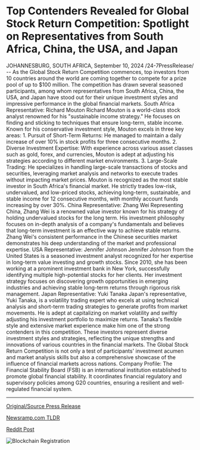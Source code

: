 # Top Contenders Revealed for Global Stock Return Competition: Spotlight on Representatives from South Africa, China, the USA, and Japan

JOHANNESBURG, SOUTH AFRICA, September 10, 2024 /24-7PressRelease/ -- As the Global Stock Return Competition commences, top investors from 10 countries around the world are coming together to compete for a prize pool of up to $100 million. The competition has drawn several seasoned participants, among whom representatives from South Africa, China, the USA, and Japan have stood out for their unique investment styles and impressive performance in the global financial markets.  South Africa Representative: Richard Mouton Richard Mouton is a world-class stock analyst renowned for his "sustainable income strategy." He focuses on finding and sticking to techniques that ensure long-term, stable income. Known for his conservative investment style, Mouton excels in three key areas:  1. Pursuit of Short-Term Returns: He managed to maintain a daily increase of over 10% in stock profits for three consecutive months. 2. Diverse Investment Expertise: With experience across various asset classes such as gold, forex, and currencies, Mouton is adept at adjusting his strategies according to different market environments. 3. Large-Scale Trading: He specializes in handling large-scale transactions of stocks and securities, leveraging market analysis and networks to execute trades without impacting market prices.  Mouton is recognized as the most stable investor in South Africa's financial market. He strictly trades low-risk, undervalued, and low-priced stocks, achieving long-term, sustainable, and stable income for 12 consecutive months, with monthly account funds increasing by over 30%.  China Representative: Zhang Wei Representing China, Zhang Wei is a renowned value investor known for his strategy of holding undervalued stocks for the long term. His investment philosophy focuses on in-depth analysis of a company's fundamentals and believes that long-term investment is an effective way to achieve stable returns. Zhang Wei's consistent performance in the Chinese securities market demonstrates his deep understanding of the market and professional expertise.  USA Representative: Jennifer Johnson Jennifer Johnson from the United States is a seasoned investment analyst recognized for her expertise in long-term value investing and growth stocks. Since 2010, she has been working at a prominent investment bank in New York, successfully identifying multiple high-potential stocks for her clients. Her investment strategy focuses on discovering growth opportunities in emerging industries and achieving stable long-term returns through rigorous risk management.  Japan Representative: Yuki Tanaka Japan's representative, Yuki Tanaka, is a volatility trading expert who excels at using technical analysis and short-term trading strategies to generate profits from market movements. He is adept at capitalizing on market volatility and swiftly adjusting his investment portfolio to maximize returns. Tanaka's flexible style and extensive market experience make him one of the strong contenders in this competition.  These investors represent diverse investment styles and strategies, reflecting the unique strengths and innovations of various countries in the financial markets. The Global Stock Return Competition is not only a test of participants' investment acumen and market analysis skills but also a comprehensive showcase of the influence of financial markets across nations.  Company Profile:  The Financial Stability Board (FSB) is an international institution established to promote global financial stability. It coordinates financial regulatory and supervisory policies among G20 countries, ensuring a resilient and well-regulated financial system. 

---

[Original/Source Press Release](https://www.24-7pressrelease.com/press-release/514145/top-contenders-revealed-for-global-stock-return-competition-spotlight-on-representatives-from-south-africa-china-the-usa-and-japan)
                    

[Newsramp.com TLDR](None) 



[Reddit Post](https://www.reddit.com/r/eventNews/comments/1fdc2ah/global_stock_return_competition_draws_top/) 



![Blockchain Registration](https://cdn.newsramp.app/24-7PressRelease/qrcode/249/10/facem2IY.webp)